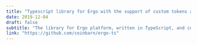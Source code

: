 ```yaml
---
title: "Typescript library for Ergo with the support of custom tokens and complex transactions"
date: 2019-12-04
draft: false
subtitle: "The library for Ergo platform, written in TypeScript, and compiled to JavaScript"
link: "https://github.com/coinbarn/ergo-ts"
---
```


